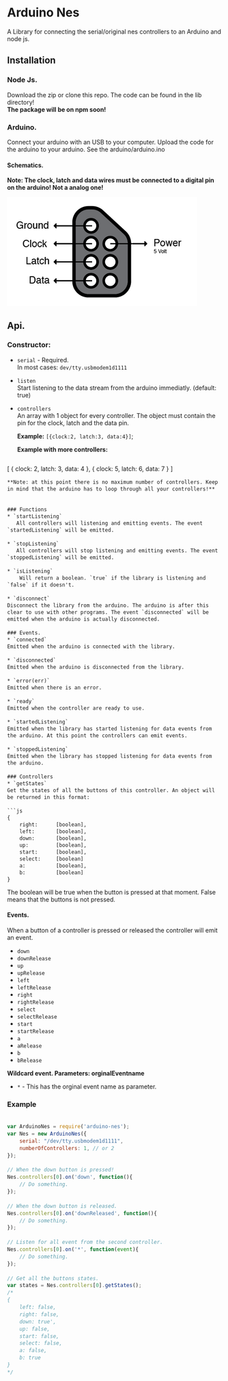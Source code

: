 # Arduino Nes
A Library for connecting the serial/original nes controllers to an Arduino and node js.

## Installation

### Node Js.
Download the zip or clone this repo. The code can be found in the lib directory!   
**The package will be on npm soon!**

### Arduino.
Connect your arduino with an USB to your computer. Upload the code for the arduino to your arduino. See the arduino/arduino.ino

#### Schematics.

**Note: The clock, latch and data wires must be connected to a digital pin on the arduino! Not a analog one!**

![alt text](https://raw.githubusercontent.com/DannyvanderJagt/arduino-nes/master/schematics.jpg "Schematics for the arduino")

## Api.
### Constructor:

* `serial` - Required.   
   In most cases: `dev/tty.usbmodem1d1111`

* `listen`   
   Start listening to the data stream from the arduino immediatly.
(default: true)

* `controllers`   
   An array with 1 object for every controller. The object must contain the pin for the clock, latch and the data pin.

   **Example:**
   `[{clock:2, latch:3, data:4}]`;

   **Example with more controllers:**

   ```js 
[
	{
		clock: 2,
		latch: 3,
		data: 4
	},
	{
		clock: 5,
		latch: 6,
		data: 7
	}
]
```
**Note: at this point there is no maximum number of controllers. Keep in mind that the arduino has to loop through all your controllers!**


### Functions
* `startListening`   
   All controllers will listening and emitting events. The event `startedListening` will be emitted.
   
* `stopListening`   
   All controllers will stop listening and emitting events. The event `stoppedListening` will be emitted.
   
* `isListening`   
	Will return a boolean. `true` if the library is listening and `false` if it doesn't. 

* `disconnect`   
Disconnect the library from the arduino. The arduino is after this clear to use with other programs. The event `disconnected` will be emitted when the arduino is actually disconnected.

### Events.
* `connected`   
Emitted when the arduino is connected with the library.

* `disconnected`   
Emitted when the arduino is disconnected from the library.

* `error(err)`  
Emitted when there is an error.

* `ready`
Emitted when the controller are ready to use.

* `startedListening`
Emitted when the library has started listening for data events from the arduino. At this point the controllers can emit events.

* `stoppedListening`
Emitted when the library has stopped listening for data events from the arduino.

### Controllers
* `getStates`
Get the states of all the buttons of this controller. An object will be returned in this format: 

```js 
{
	right:		[boolean],
	left:		[boolean],
	down:		[boolean],
	up: 		[boolean],
	start:		[boolean],
	select:		[boolean]
	a:			[boolean],
	b:			[boolean]
}
```

The boolean will be true when the button is pressed at that moment. False means that the buttons is not pressed.

#### Events.
When a button of a controller is pressed or released the controller will emit an event.

* `down`
* `downRelease`
* `up`
* `upRelease`
* `left`
* `leftRelease`
* `right`
* `rightRelease`
* `select`
* `selectRelease`
* `start`
* `startRelease`
* `a`
* `aRelease`
* `b`
* `bRelease`

**Wildcard event. Parameters: orginalEventname**

* `*` - This has the orginal event name as parameter.

### Example

```js

var ArduinoNes = require('arduino-nes');
var Nes = new ArduinoNes({
	serial: "/dev/tty.usbmodem1d1111",
	numberOfControllers: 1, // or 2
});

// When the down button is pressed!
Nes.controllers[0].on('down', function(){
	// Do something.
});

// When the down button is released.
Nes.controllers[0].on('downReleased', function(){
	// Do something.
});

// Listen for all event from the second controller.
Nes.controllers[0].on('*', function(event){
	// Do something.
});

// Get all the buttons states.
var states = Nes.controllers[0].getStates();
/*
{
	left: false,
	right: false,
	down: true',
	up: false,
	start: false,
	select: false,
	a: false,
	b: true
}
*/

```
